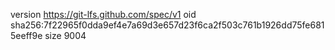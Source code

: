 version https://git-lfs.github.com/spec/v1
oid sha256:7f22965f0dda9ef4e7a69d3e657d23f6ca2f503c761b1926dd75fe6815eeff9e
size 9004
